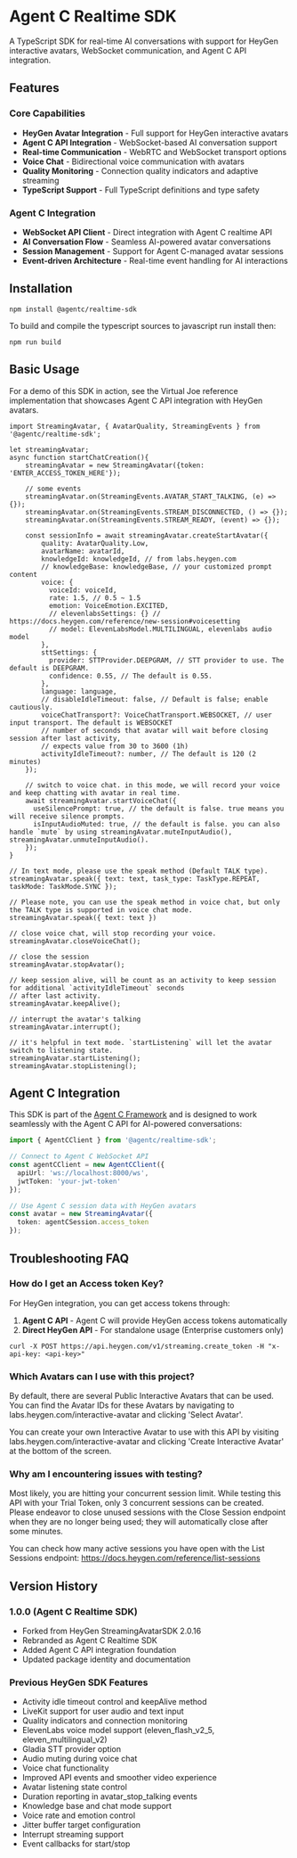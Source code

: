 # Agent C Realtime SDK

A TypeScript SDK for real-time AI conversations with support for HeyGen interactive avatars, WebSocket communication, and Agent C API integration.

## Features

### Core Capabilities
- **HeyGen Avatar Integration** - Full support for HeyGen interactive avatars
- **Agent C API Integration** - WebSocket-based AI conversation support  
- **Real-time Communication** - WebRTC and WebSocket transport options
- **Voice Chat** - Bidirectional voice communication with avatars
- **Quality Monitoring** - Connection quality indicators and adaptive streaming
- **TypeScript Support** - Full TypeScript definitions and type safety

### Agent C Integration
- **WebSocket API Client** - Direct integration with Agent C realtime API
- **AI Conversation Flow** - Seamless AI-powered avatar conversations
- **Session Management** - Support for Agent C-managed avatar sessions
- **Event-driven Architecture** - Real-time event handling for AI interactions

## Installation 

```
npm install @agentc/realtime-sdk
```

To build and compile the typescript sources to javascript run install then:
```
npm run build
```

## Basic Usage

For a demo of this SDK in action, see the Virtual Joe reference implementation that showcases Agent C API integration with HeyGen avatars.

```JS
import StreamingAvatar, { AvatarQuality, StreamingEvents } from '@agentc/realtime-sdk';

let streamingAvatar;
async function startChatCreation(){
    streamingAvatar = new StreamingAvatar({token: 'ENTER_ACCESS_TOKEN_HERE'});

    // some events
    streamingAvatar.on(StreamingEvents.AVATAR_START_TALKING, (e) => {});
    streamingAvatar.on(StreamingEvents.STREAM_DISCONNECTED, () => {});
    streamingAvatar.on(StreamingEvents.STREAM_READY, (event) => {});

    const sessionInfo = await streamingAvatar.createStartAvatar({
        quality: AvatarQuality.Low,
        avatarName: avatarId,
        knowledgeId: knowledgeId, // from labs.heygen.com
        // knowledgeBase: knowledgeBase, // your customized prompt content
        voice: {
          voiceId: voiceId,
          rate: 1.5, // 0.5 ~ 1.5
          emotion: VoiceEmotion.EXCITED,
          // elevenlabsSettings: {} // https://docs.heygen.com/reference/new-session#voicesetting
          // model: ElevenLabsModel.MULTILINGUAL, elevenlabs audio model
        },
        sttSettings: {
          provider: STTProvider.DEEPGRAM, // STT provider to use. The default is DEEPGRAM.
          confidence: 0.55, // The default is 0.55.
        },
        language: language,
        // disableIdleTimeout: false, // Default is false; enable cautiously.
        voiceChatTransport?: VoiceChatTransport.WEBSOCKET, // user input transport. The default is WEBSOCKET
        // number of seconds that avatar will wait before closing session after last activity, 
        // expects value from 30 to 3600 (1h)
        activityIdleTimeout?: number, // The default is 120 (2 minutes)
    });
    
    // switch to voice chat. in this mode, we will record your voice and keep chatting with avatar in real time.
    await streamingAvatar.startVoiceChat({
      useSilencePrompt: true, // the default is false. true means you will receive silence prompts.
      isInputAudioMuted: true, // the default is false. you can also handle `mute` by using streamingAvatar.muteInputAudio(), streamingAvatar.unmuteInputAudio().
    });
}

// In text mode, please use the speak method (Default TALK type).
streamingAvatar.speak({ text: text, task_type: TaskType.REPEAT, taskMode: TaskMode.SYNC });

// Please note, you can use the speak method in voice chat, but only the TALK type is supported in voice chat mode.
streamingAvatar.speak({ text: text })

// close voice chat, will stop recording your voice.
streamingAvatar.closeVoiceChat();

// close the session
streamingAvatar.stopAvatar();

// keep session alive, will be count as an activity to keep session for additional `activityIdleTimeout` seconds
// after last activity.
streamingAvatar.keepAlive();

// interrupt the avatar's talking
streamingAvatar.interrupt();

// it's helpful in text mode. `startListening` will let the avatar switch to listening state.
streamingAvatar.startListening();
streamingAvatar.stopListening();
```

## Agent C Integration

This SDK is part of the [Agent C Framework](https://github.com/centricconsulting/agent_c_framework) and is designed to work seamlessly with the Agent C API for AI-powered conversations:

```typescript
import { AgentCClient } from '@agentc/realtime-sdk';

// Connect to Agent C WebSocket API
const agentCClient = new AgentCClient({
  apiUrl: 'ws://localhost:8000/ws',
  jwtToken: 'your-jwt-token'
});

// Use Agent C session data with HeyGen avatars
const avatar = new StreamingAvatar({ 
  token: agentCSession.access_token 
});
```

## Troubleshooting FAQ

### How do I get an Access token Key?

For HeyGen integration, you can get access tokens through:
1. **Agent C API** - Agent C will provide HeyGen access tokens automatically
2. **Direct HeyGen API** - For standalone usage (Enterprise customers only)

```
curl -X POST https://api.heygen.com/v1/streaming.create_token -H "x-api-key: <api-key>"
```

### Which Avatars can I use with this project?

By default, there are several Public Interactive Avatars that can be used. You can find the Avatar IDs for these Avatars by navigating to labs.heygen.com/interactive-avatar and clicking 'Select Avatar'.

You can create your own Interactive Avatar to use with this API by visiting labs.heygen.com/interactive-avatar and clicking 'Create Interactive Avatar' at the bottom of the screen.

### Why am I encountering issues with testing?

Most likely, you are hitting your concurrent session limit. While testing this API with your Trial Token, only 3 concurrent sessions can be created. Please endeavor to close unused sessions with the Close Session endpoint when they are no longer being used; they will automatically close after some minutes.

You can check how many active sessions you have open with the List Sessions endpoint: https://docs.heygen.com/reference/list-sessions

## Version History

### 1.0.0 (Agent C Realtime SDK)
- Forked from HeyGen StreamingAvatarSDK 2.0.16
- Rebranded as Agent C Realtime SDK
- Added Agent C API integration foundation
- Updated package identity and documentation

### Previous HeyGen SDK Features
- Activity idle timeout control and keepAlive method
- LiveKit support for user audio and text input
- Quality indicators and connection monitoring
- ElevenLabs voice model support (eleven_flash_v2_5, eleven_multilingual_v2)
- Gladia STT provider option
- Audio muting during voice chat
- Voice chat functionality
- Improved API events and smoother video experience
- Avatar listening state control
- Duration reporting in avatar_stop_talking events
- Knowledge base and chat mode support
- Voice rate and emotion control
- Jitter buffer target configuration
- Interrupt streaming support
- Event callbacks for start/stop